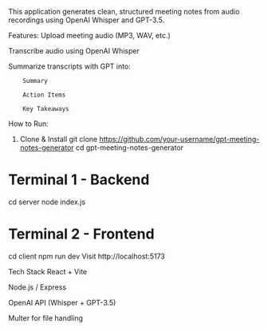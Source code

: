 This application generates clean, structured meeting notes from audio recordings using OpenAI Whisper and GPT-3.5.

 Features:
 Upload meeting audio (MP3, WAV, etc.)

 Transcribe audio using OpenAI Whisper

 Summarize transcripts with GPT into:

        Summary

        Action Items

        Key Takeaways

How to Run:
1. Clone & Install
git clone https://github.com/your-username/gpt-meeting-notes-generator
cd gpt-meeting-notes-generator

# Terminal 1 - Backend
cd server
node index.js

# Terminal 2 - Frontend
cd client
npm run dev
Visit http://localhost:5173


Tech Stack
React + Vite

Node.js / Express

OpenAI API (Whisper + GPT-3.5)

Multer for file handling
